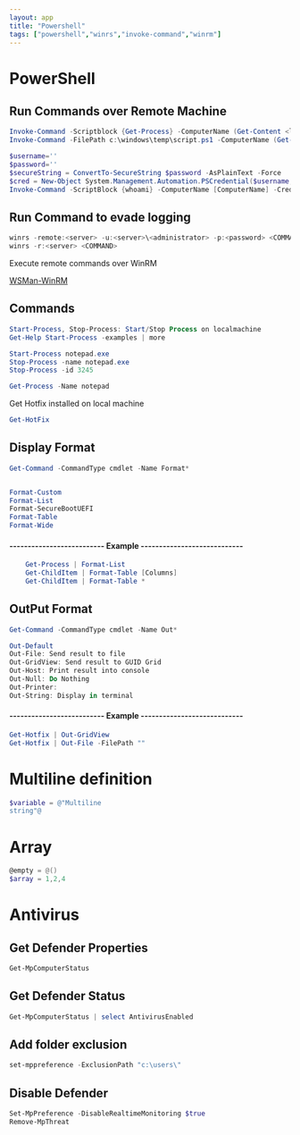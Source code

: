 ```yaml
---
layout: app
title: "Powershell"
tags: ["powershell","winrs","invoke-command","winrm"]
---
```



# PowerShell

## Run Commands over Remote Machine

```powershell
Invoke-Command -Scriptblock {Get-Process} -ComputerName (Get-Content <list_servers>)
Invoke-Command -FilePath c:\windows\temp\script.ps1 -ComputerName (Get-Content <list_servers>)
```

```powershell
$username=''
$password=''
$secureString = ConvertTo-SecureString $password -AsPlainText -Force
$cred = New-Object System.Management.Automation.PSCredential($username,$secureString)
Invoke-Command -ScriptBlock {whoami} -ComputerName [ComputerName] -Credential $cred
```

## Run Command to evade logging

```powershell
winrs -remote:<server> -u:<server>\<administrator> -p:<password> <COMMAND>
winrs -r:<server> <COMMAND>
```

Execute remote commands over WinRM

[WSMan-WinRM](https://github.com/bohops/WSMan-WinRM)


## Commands

```powershell
Start-Process, Stop-Process: Start/Stop Process on localmachine
Get-Help Start-Process -examples | more
```

```powershell
Start-Process notepad.exe
Stop-Process -name notepad.exe
Stop-Process -id 3245
```

```powershell
Get-Process -Name notepad
```

Get Hotfix installed on local machine

```powershell
Get-HotFix
```

## Display Format 

```powershell
Get-Command -CommandType cmdlet -Name Format*


Format-Custom
Format-List
Format-SecureBootUEFI
Format-Table
Format-Wide
```


#### -------------------------- Example ----------------------------
```powershell
	Get-Process | Format-List
	Get-ChildItem | Format-Table [Columns]
	Get-ChildItem | Format-Table *
```

## OutPut Format
```powershell
Get-Command -CommandType cmdlet -Name Out*

Out-Default
Out-File: Send result to file
Out-GridView: Send result to GUID Grid
Out-Host: Print result into console
Out-Null: Do Nothing
Out-Printer: 
Out-String: Display in terminal
```

#### -------------------------- Example ----------------------------

```powershell
Get-Hotfix | Out-GridView
Get-Hotfix | Out-File -FilePath ""
```

# Multiline definition

```powershell
$variable = @"Multiline
string"@
```

# Array

```powershell
@empty = @()
$array = 1,2,4
```


# Antivirus

## Get Defender Properties

```powershell
Get-MpComputerStatus
```

## Get Defender Status
```powershell
Get-MpComputerStatus | select AntivirusEnabled
```

## Add folder exclusion
```powershell
set-mppreference -ExclusionPath "c:\users\"
```

## Disable Defender
```powershell
Set-MpPreference -DisableRealtimeMonitoring $true
Remove-MpThreat
```